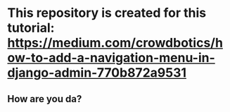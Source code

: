 # This repository is created for this tutorial: https://medium.com/crowdbotics/how-to-add-a-navigation-menu-in-django-admin-770b872a9531
## How are you da?
